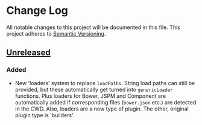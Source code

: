 # Change Log
All notable changes to this project will be documented in this file.
This project adheres to [Semantic Versioning](http://semver.org/).

## [Unreleased][unreleased]
### Added
- New 'loaders' system to replace `loadPaths`. String load paths can still be provided, but these automatically get turned into `genericLoader` functions. Plus loaders for Bower, JSPM and Component are automatically added if corresponding files (`bower.json` etc.) are detected in the CWD. Also, loaders are a new type of plugin. The other, original plugin type is 'builders'.


<!-- EXAMPLE:
## [0.0.8] - 2015-02-17
### Changed
- Update year to match in every README example.

### Fixed
- Fix typos in recent README changes.
- Update outdated unreleased diff link.
 -->

[unreleased]: https://github.com/olivierlacan/keep-a-changelog/compare/v0.1.0...HEAD
